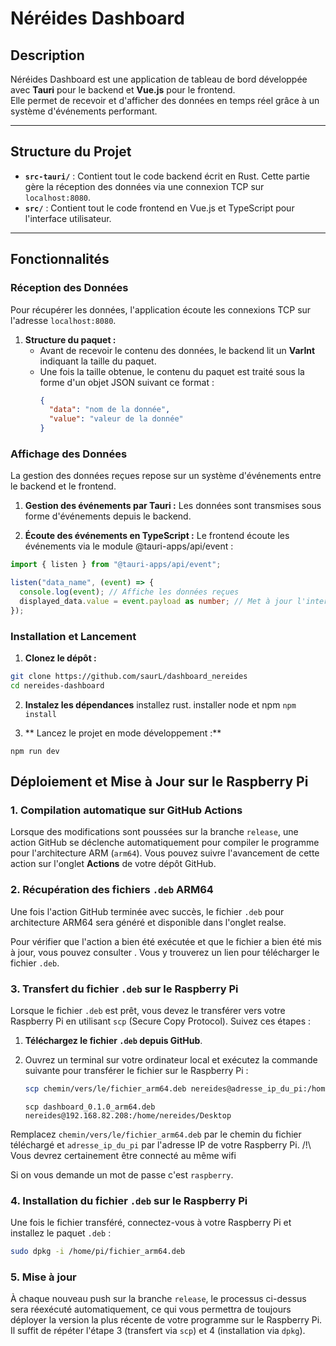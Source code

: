 # Néréides Dashboard

## Description

Néréides Dashboard est une application de tableau de bord développée avec **Tauri** pour le backend et **Vue.js** pour le frontend.  
Elle permet de recevoir et d'afficher des données en temps réel grâce à un système d'événements performant.  

---

## Structure du Projet

- **`src-tauri/`** : Contient tout le code backend écrit en Rust. Cette partie gère la réception des données via une connexion TCP sur `localhost:8080`.  
- **`src/`** : Contient tout le code frontend en Vue.js et TypeScript pour l'interface utilisateur.  

---

## Fonctionnalités

### Réception des Données

Pour récupérer les données, l'application écoute les connexions TCP sur l'adresse `localhost:8080`.  

1. **Structure du paquet :**  
   - Avant de recevoir le contenu des données, le backend lit un **VarInt** indiquant la taille du paquet.  
   - Une fois la taille obtenue, le contenu du paquet est traité sous la forme d'un objet JSON suivant ce format :  
     ```json
     {
       "data": "nom de la donnée",
       "value": "valeur de la donnée"
     }
     ```


### Affichage des Données
La gestion des données reçues repose sur un système d'événements entre le backend et le frontend.

1. **Gestion des événements par Tauri :**
Les données sont transmises sous forme d'événements depuis le backend.

2. **Écoute des événements en TypeScript :**
Le frontend écoute les événements via le module @tauri-apps/api/event :
```typescript
import { listen } from "@tauri-apps/api/event";

listen("data_name", (event) => {
  console.log(event); // Affiche les données reçues
  displayed_data.value = event.payload as number; // Met à jour l'interface
});
```

### Installation et Lancement
1. **Clonez le dépôt :**

```bash
git clone https://github.com/saurL/dashboard_nereides
cd nereides-dashboard
```

2. **Instalez les dépendances**
installez rust.
installer node et npm
`npm install`

4. ** Lancez le projet en mode développement :**
```
npm run dev
```
## Déploiement et Mise à Jour sur le Raspberry Pi

### 1. **Compilation automatique sur GitHub Actions**

Lorsque des modifications sont poussées sur la branche `release`, une action GitHub se déclenche automatiquement pour compiler le programme pour l'architecture ARM (`arm64`). Vous pouvez suivre l'avancement de cette action sur l'onglet **Actions** de votre dépôt GitHub.

### 2. **Récupération des fichiers `.deb` ARM64**

Une fois l'action GitHub terminée avec succès, le fichier `.deb` pour architecture ARM64 sera généré et disponible dans l'onglet realse. 

Pour vérifier que l'action a bien été exécutée et que le fichier a bien été mis à jour, vous pouvez consulter . Vous y trouverez un lien pour télécharger le fichier `.deb`.

### 3. **Transfert du fichier `.deb` sur le Raspberry Pi**

Lorsque le fichier `.deb` est prêt, vous devez le transférer vers votre Raspberry Pi en utilisant `scp` (Secure Copy Protocol). Suivez ces étapes :

1. **Téléchargez le fichier `.deb` depuis GitHub**.
2. Ouvrez un terminal sur votre ordinateur local et exécutez la commande suivante pour transférer le fichier sur le Raspberry Pi :

   ```bash
   scp chemin/vers/le/fichier_arm64.deb nereides@adresse_ip_du_pi:/home/nereides/Desktop
   ```
   ```
   scp dashboard_0.1.0_arm64.deb nereides@192.168.82.208:/home/nereides/Desktop
   ```
Remplacez `chemin/vers/le/fichier_arm64.deb` par le chemin du fichier téléchargé et `adresse_ip_du_pi` par l'adresse IP de votre Raspberry Pi. /!\ Vous devrez certainement être connecté au même wifi

Si on vous demande un mot de passe c'est `raspberry`.
### 4. Installation du fichier `.deb` sur le Raspberry Pi
Une fois le fichier transféré, connectez-vous à votre Raspberry Pi et installez le paquet `.deb` :
   ```bash
sudo dpkg -i /home/pi/fichier_arm64.deb
   ```
### 5. Mise à jour
À chaque nouveau push sur la branche `release`, le processus ci-dessus sera réexécuté automatiquement, ce qui vous permettra de toujours déployer la version la plus récente de votre programme sur le Raspberry Pi. Il suffit de répéter l'étape 3 (transfert via `scp`) et 4 (installation via `dpkg`).





